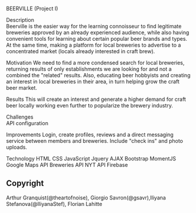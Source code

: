 BEERVILLE (Project I)

Description  
Beerville is the easier way for the learning connoisseur to find legitimate breweries approved by an already experienced audience, while also having convenient tools for learning about certain popular beer brands and types. At the same time, making a platform for local breweries to advertise to a concentrated market (locals already interested in craft brew).

Motivation 
We need to find a more condensed search for local breweries, returning results of only establishments we are looking for and not a combined the "related" results. Also, educating beer hobbyists and creating an interest in local breweries in their area, in turn helping grow the craft beer market.

Results 
This will create an interest and generate a higher demand for craft beer locally working even further to popularize the brewery industry.

Challenges  
API configuration

Improvements 
Login, create profiles, reviews and a direct messaging service between members and breweries. Include "check ins" and photo uploads.

Technology
HTML
CSS
JavaScript
Jquery
AJAX
Bootstrap
MomentJS
Google Maps API
Breweries API
NYT API
Firebase

Copyright
---------------------------------------------------------------------
Arthur Granquist(@theartofnoise), Giorgio Savron(@gsavr),Iliyana Stefanova(@IliyanaStef), Florian Lahitte
